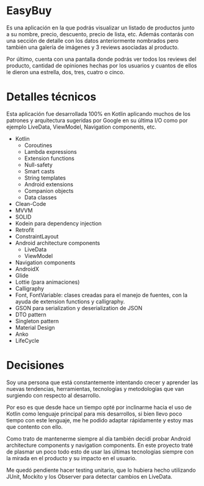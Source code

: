 # EasyBuy

Es una aplicación en la que podrás visualizar un listado de productos junto a su nombre, precio, descuento, precio de lista, etc.
Además contarás con una sección de detalle con los datos anteriormente nombrados pero también una galería de imágenes y 3 reviews asociadas al producto.

Por último, cuenta con una pantalla donde podrás ver todos los reviews del producto, cantidad de opiniones hechas por los usuarios y cuantos de ellos le dieron una estrella, dos, tres, cuatro o cinco.

# Detalles técnicos

Esta aplicación fue desarrollada 100% en Kotlin aplicando muchos de los patrones y arquitectura sugeridas por Google en su última I/O como por ejemplo LiveData, ViewModel, Navigation components, etc.
- Kotlin
  - Coroutines
  - Lambda expressions
  - Extension functions
  - Null-safety
  - Smart casts
  - String templates
  - Android extensions
  - Companion objects
  - Data classes
- Clean-Code
- MVVM
- SOLID
- Kodein para dependency injection
- Retrofit
- ConstraintLayout
- Android architecture components
  - LiveData
  - ViewModel
- Navigation components
- AndroidX
- Glide
- Lottie (para animaciones)
- Calligraphy
- Font, FontVariable: clases creadas para el manejo de fuentes, con la ayuda de extension functions y calligraphy.
- GSON para serialization y deserialization de JSON
- DTO pattern
- Singleton pattern
- Material Design
- Anko
- LifeCycle

# Decisiones

Soy una persona que está constantemente intentando crecer y aprender las nuevas tendencias, herramientas, tecnologías y metodologías que van surgiendo con respecto al desarrollo.

Por eso es que desde hace un tiempo opté por inclinarme hacia el uso de Kotlin como lenguaje principal para mis desarrollos, si bien llevo poco tiempo con este lenguaje, me he podido adaptar rápidamente y estoy mas que contento con ello.

Como trato de mantenerme siempre al día también decidí probar Android architecture components y navigation components. En este proyecto traté de plasmar un poco todo esto de usar las últimas tecnologías siempre con la mirada en el producto y su impacto en el usuario.

Me quedó pendiente hacer testing unitario, que lo hubiera hecho utilizando JUnit, Mockito y los Observer para detectar cambios en LiveData.

